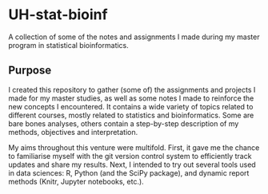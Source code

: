 # UH-stat-bioinf
A collection of some of the notes and assignments I made during my master program in statistical bioinformatics. 

Purpose
--------
I created this repository to gather (some of) the assignments and projects I made for my master studies, as well as some notes I made to reinforce the new concepts I encountered. It contains a wide variety of topics related to different courses, mostly related to statistics and bioinformatics. Some are bare bones analyses, others contain a step-by-step description of my methods, objectives and interpretation. 

My aims throughout this venture were multifold. First, it gave me the chance to familiarise myself with the git version control system to efficiently track updates and share my results. Next, I intended to try out several tools used in data sciences: R, Python (and the SciPy package), and dynamic report methods (Knitr, Jupyter notebooks, etc.).
